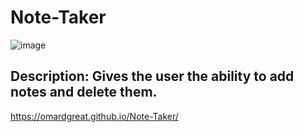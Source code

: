 # Note-Taker

![image](https://user-images.githubusercontent.com/89590731/186801316-cfe2c9b2-2430-4cf4-be5f-125ba21ac603.png)


## Description: Gives the user the ability to add notes and delete them. 

https://omardgreat.github.io/Note-Taker/
